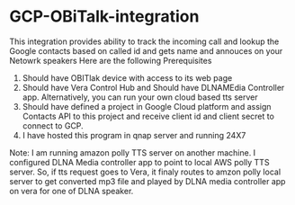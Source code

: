 # GCP-OBiTalk-integration
This integration provides ability to track the incoming call and lookup the Google contacts based on called id and gets name and annouces on your Netowrk speakers 
Here are the following Prerequisites
1. Should have OBITlak device with access to its web page
2. Should have Vera Control Hub and Should have DLNAMEdia Controller app. Alternatively, you can run your own cloud based tts server
3. Should have defined a project in Google Cloud platform and assign Contacts API to this project and receive client id and client secret to connect to GCP.
4. I have hosted this program in qnap server and running 24X7


Note: I am running amazon polly TTS server on another machine. I configured DLNA Media controller app to point to local AWS polly TTS server. So, if tts request goes to Vera, it finaly routes to amzon polly local server to get converted mp3 file and played by DLNA media controller app on vera for one of DLNA speaker.

